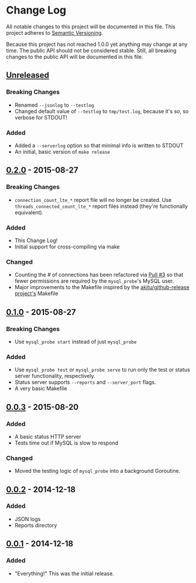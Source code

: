 # Change Log
All notable changes to this project will be documented in this file.
This project adheres to [Semantic Versioning](http://semver.org/spec/v2.0.0.html).

Because this project has not reached 1.0.0 yet anything may change at any time. The public API should not be considered stable. Still, all breaking changes to the public API will be documented in this file.

## [Unreleased][unreleased]
### Breaking Changes
* Renamed `--jsonlog` to `--testlog`
* Changed default value of `--testlog` to `tmp/test.log`, because it's *so*, so verbose for STDOUT!

### Added
* Added a `--serverlog` option so that minimal info is written to STDOUT
* An initial, basic version of `make release`


## [0.2.0] - 2015-08-27
### Breaking Changes
* `connection_count_lte_*` report file will no longer be created. Use `threads_connected_count_lte_*` report files instead (they're functionally equivalent).

### Added
* This Change Log!
* Initial support for cross-compiling via make

### Changed
* Counting the # of connections has been refactored via [Pull #3](https://github.com/haikulearning/mysql_probe/pull/3) so that fewer permissions are required by the `mysql_probe`'s MySQL user.
* Major improvements to the Makefile inspired by the [akitu/github-release project's](https://github.com/aktau/github-release) Makefile

## [0.1.0] - 2015-08-27
### Breaking Changes
* Use `mysql_probe start` instead of just `mysql_probe`

### Added
* Use `mysql_probe test` or `mysql_probe serve` to run only the test or status server functionality, respectively.
* Status server supports `--reports` and `--server_port` flags.
* A very basic Makefile

## [0.0.3] - 2015-08-20
### Added
* A basic status HTTP server
* Tests time out if MySQL is slow to respond

### Changed
* Moved the testing logic of `mysql_probe` into a background Goroutine.

## [0.0.2] - 2014-12-18
### Added
* JSON logs
* Reports directory

## [0.0.1] - 2014-12-18
### Added
* "Everything!" This was the initial release.


[unreleased]: https://github.com/haikulearning/mysql_probe/compare/v0.2.0...HEAD
[0.2.0]: https://github.com/haikulearning/mysql_probe/compare/v0.1.0...v0.2.0
[0.1.0]: https://github.com/haikulearning/mysql_probe/compare/v0.0.3...v0.1.0
[0.0.3]: https://github.com/haikulearning/mysql_probe/compare/v0.0.2...v0.0.3
[0.0.2]: https://github.com/haikulearning/mysql_probe/compare/v0.0.1...v0.0.2
[0.0.1]: https://github.com/haikulearning/mysql_probe/compare/0c36901b85f8e...v0.0.1